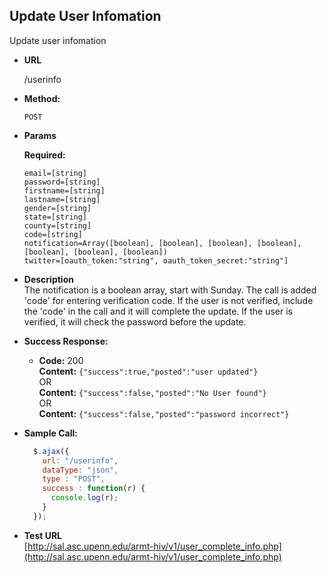 **Update User Infomation**
----
  Update user infomation

* **URL**

  /userinfo

* **Method:**

  `POST`

*  **Params**

   **Required:**

   `email=[string]`<br />
   `password=[string]`<br />
   `firstname=[string]`<br />
   `lastname=[string]`<br />
   `gender=[string]`<br />
   `state=[string]`<br />
   `county=[string]`<br />
   `code=[string]`<br />
   `notification=Array([boolean], [boolean], [boolean], [boolean], [boolean], [boolean], [boolean])`<br />
   `twitter=[oauth_token:"string", oauth_token_secret:"string"]`<br />
   
*  **Description** <br />
The notification is a boolean array, start with Sunday.
The call is added 'code' for entering verification code. If the user is not verified, include the 'code' in the call and it will complete the update.
If the user is verified, it will check the password before the update.  

* **Success Response:**

  * **Code:** 200 <br />
    **Content:** `{"success":true,"posted":"user updated"}`<br />
     OR <br />
    **Content:** `{"success":false,"posted":"No User found"}`<br />
     OR <br />
    **Content:** `{"success":false,"posted":"password incorrect"}`

* **Sample Call:**

  ```javascript
    $.ajax({
      url: "/userinfo",
      dataType: "json",
      type : "POST",
      success : function(r) {
        console.log(r);
      }
    });
  ```

*  **Test URL**<br>
[http://sal.asc.upenn.edu/armt-hiv/v1/user_complete_info.php](http://sal.asc.upenn.edu/armt-hiv/v1/user_complete_info.php)
